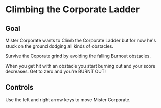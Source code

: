 # Climbing the Corporate Ladder

## Goal
Mister Corporate wants to Climb the Corporate Ladder but for now he's stuck on the ground dodging all kinds of obstacles.

Survive the Coporate grind by avoiding the falling Burnout obstacles.

When you get hit with an obstacle you start burning out and your score decreases. Get to zero and you're BURNT OUT!

## Controls

Use the left and right arrow keys to move Mister Corporate.
